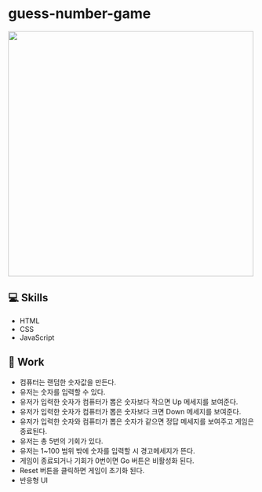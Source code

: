# guess-number-game

<img src="https://user-images.githubusercontent.com/75783613/161774377-201e2bd0-c455-47e0-8bcd-582a3a501ce9.JPG" width="500">

## 💻 Skills

- HTML
- CSS
- JavaScript

## 📑 Work

- 컴퓨터는 랜덤한 숫자값을 만든다.
- 유저는 숫자를 입력할 수 있다.
- 유저가 입력한 숫자가 컴퓨터가 뽑은 숫자보다 작으면 Up 메세지를 보여준다.
- 유저가 입력한 숫자가 컴퓨터가 뽑은 숫자보다 크면 Down 메세지를 보여준다.
- 유저가 입력한 숫자와 컴퓨터가 뽑은 숫자가 같으면 정답 메세지를 보여주고 게임은 종료된다.
- 유저는 총 5번의 기회가 있다.
- 유저는 1~100 범위 밖에 숫자를 입력할 시 경고메세지가 뜬다.
- 게임이 종료되거나 기회가 0번이면 Go 버튼은 비활성화 된다.
- Reset 버튼을 클릭하면 게임이 초기화 된다.
- 반응형 UI
